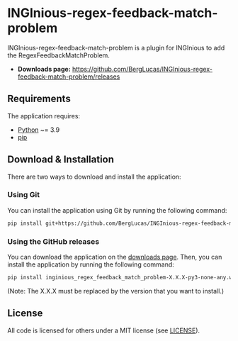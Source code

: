 # INGInious-regex-feedback-match-problem

INGInious-regex-feedback-match-problem is a plugin for INGInious to add the RegexFeedbackMatchProblem.

- **Downloads page:** https://github.com/BergLucas/INGInious-regex-feedback-match-problem/releases

## Requirements

The application requires:

- [Python](https://www.python.org/) ~= 3.9
- [pip](https://pip.pypa.io/en/stable/)

## Download & Installation

There are two ways to download and install the application:

### Using Git

You can install the application using Git by running the following command:

```bash
pip install git+https://github.com/BergLucas/INGInious-regex-feedback-match-problem.git
```

### Using the GitHub releases

You can download the application on the [downloads page](https://github.com/BergLucas/INGInious-regex-feedback-match-problem/releases). Then, you can install the application by running the following command:

```bash
pip install inginious_regex_feedback_match_problem-X.X.X-py3-none-any.whl
```

(Note: The X.X.X must be replaced by the version that you want to install.)

## License

All code is licensed for others under a MIT license (see [LICENSE](https://github.com/BergLucas/INGInious-regex-feedback-match-problem/blob/main/LICENSE)).
